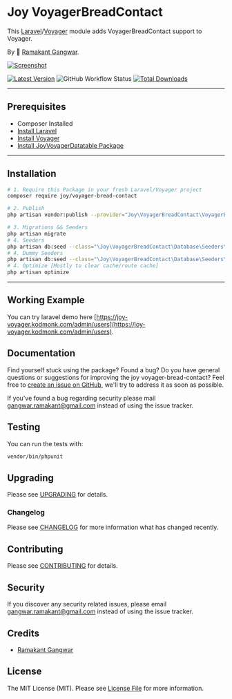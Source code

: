 # Joy VoyagerBreadContact

This [Laravel](https://laravel.com/)/[Voyager](https://voyager.devdojo.com/) module adds VoyagerBreadContact support to Voyager.

By 🐼 [Ramakant Gangwar](https://github.com/rxcod9).

[![Screenshot](https://raw.githubusercontent.com/rxcod9/joy-voyager-bread-contact/main/cover.jpg)](https://joy-voyager.kodmonk.com/)

[![Latest Version](https://img.shields.io/github/v/release/rxcod9/joy-voyager-bread-contact?style=flat-square)](https://github.com/rxcod9/joy-voyager-bread-contact/releases)
![GitHub Workflow Status](https://img.shields.io/github/actions/workflow/status/rxcod9/joy-voyager-bread-contact/run-tests.yml?branch=main&label=tests)
[![Total Downloads](https://img.shields.io/packagist/dt/joy/voyager-bread-contact.svg?style=flat-square)](https://packagist.org/packages/joy/voyager-bread-contact)

---

## Prerequisites

*   Composer Installed
*   [Install Laravel](https://laravel.com/docs/installation)
*   [Install Voyager](https://github.com/the-control-group/voyager)
*   [Install JoyVoyagerDatatable Package](https://github.com/rxcod9/joy-voyager-datatable)

---

## Installation

```bash
# 1. Require this Package in your fresh Laravel/Voyager project
composer require joy/voyager-bread-contact

# 2. Publish
php artisan vendor:publish --provider="Joy\VoyagerBreadContact\VoyagerBreadContactServiceProvider" --force

# 3. Migrations && Seeders
php artisan migrate
# 4. Seeders
php artisan db:seed --class="\Joy\VoyagerBreadContact\Database\Seeders\VoyagerDatabaseSeeder" --force
# 4. Dummy Seeders
php artisan db:seed --class="\Joy\VoyagerBreadContact\Database\Seeders\VoyagerDummyDatabaseSeeder" --force
# 4. Optimize [Mostly to clear cache/route cache]
php artisan optimize
```

---


## Working Example

You can try laravel demo here [https://joy-voyager.kodmonk.com/admin/users](https://joy-voyager.kodmonk.com/admin/users).

## Documentation

Find yourself stuck using the package? Found a bug? Do you have general questions or suggestions for improving the joy voyager-bread-contact? Feel free to [create an issue on GitHub](https://github.com/rxcod9/joy-voyager-bread-contact/issues), we'll try to address it as soon as possible.

If you've found a bug regarding security please mail [gangwar.ramakant@gmail.com](mailto:gangwar.ramakant@gmail.com) instead of using the issue tracker.

## Testing

You can run the tests with:

```bash
vendor/bin/phpunit
```

## Upgrading

Please see [UPGRADING](UPGRADING.md) for details.

### Changelog

Please see [CHANGELOG](CHANGELOG.md) for more information what has changed recently.

## Contributing

Please see [CONTRIBUTING](CONTRIBUTING.md) for details.

## Security

If you discover any security related issues, please email [gangwar.ramakant@gmail.com](mailto:gangwar.ramakant@gmail.com) instead of using the issue tracker.

## Credits

- [Ramakant Gangwar](https://github.com/rxcod9)

## License

The MIT License (MIT). Please see [License File](LICENSE.md) for more information.
